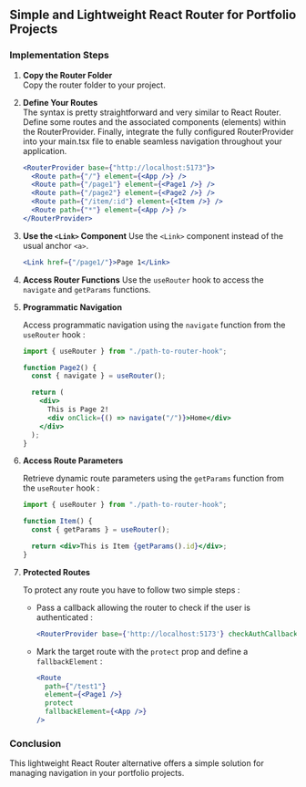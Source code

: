 ## Simple and Lightweight React Router for Portfolio Projects

### Implementation Steps

1. **Copy the Router Folder**  
   Copy the router folder to your project.

2. **Define Your Routes**  
   The syntax is pretty straightforward and very similar to React Router. Define some routes and the associated components (elements) within the RouterProvider.
   Finally, integrate the fully configured RouterProvider into your main.tsx file to enable seamless navigation throughout your application.

   ```jsx
   <RouterProvider base={"http://localhost:5173"}>
     <Route path={"/"} element={<App />} />
     <Route path={"/page1"} element={<Page1 />} />
     <Route path={"/page2"} element={<Page2 />} />
     <Route path={"/item/:id"} element={<Item />} />
     <Route path={"*"} element={<App />} />
   </RouterProvider>
   ```

3. **Use the `<Link>` Component**
   Use the `<Link>` component instead of the usual anchor `<a>`.

   ```jsx
   <Link href={"/page1/"}>Page 1</Link>
   ```

4. **Access Router Functions**
   Use the `useRouter` hook to access the `navigate` and `getParams` functions.

5. **Programmatic Navigation**

   Access programmatic navigation using the `navigate` function from the `useRouter` hook :

   ```jsx
   import { useRouter } from "./path-to-router-hook";

   function Page2() {
     const { navigate } = useRouter();

     return (
       <div>
         This is Page 2!
         <div onClick={() => navigate("/")}>Home</div>
       </div>
     );
   }
   ```

6. **Access Route Parameters**

   Retrieve dynamic route parameters using the `getParams` function from the `useRouter` hook :

   ```jsx
   import { useRouter } from "./path-to-router-hook";

   function Item() {
     const { getParams } = useRouter();

     return <div>This is Item {getParams().id}</div>;
   }
   ```

7. **Protected Routes**

   To protect any route you have to follow two simple steps :

   - Pass a callback allowing the router to check if the user is authenticated :

     ```jsx
     <RouterProvider base={'http://localhost:5173'} checkAuthCallback={() => false}>
     ```

   - Mark the target route with the `protect` prop and define a `fallbackElement` :
     ```jsx
     <Route
       path={"/test1"}
       element={<Page1 />}
       protect
       fallbackElement={<App />}
     />
     ```

### Conclusion

This lightweight React Router alternative offers a simple solution for managing navigation in your portfolio projects.
